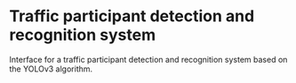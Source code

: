 # Traffic participant detection and recognition system

Interface for a traffic participant detection and recognition system based on the YOLOv3 algorithm.
